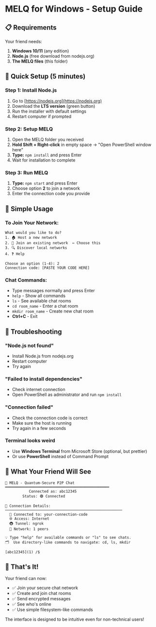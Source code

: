 # MELQ for Windows - Setup Guide

## 📋 Requirements

Your friend needs:
1. **Windows 10/11** (any edition)
2. **Node.js** (free download from nodejs.org)
3. **The MELQ files** (this folder)

## 🚀 Quick Setup (5 minutes)

### Step 1: Install Node.js
1. Go to [https://nodejs.org](https://nodejs.org)
2. Download the **LTS version** (green button)
3. Run the installer with default settings
4. Restart computer if prompted

### Step 2: Setup MELQ
1. Open the MELQ folder you received
2. **Hold Shift + Right-click** in empty space → "Open PowerShell window here"
3. **Type:** `npm install` and press Enter
4. Wait for installation to complete

### Step 3: Run MELQ
1. **Type:** `npm start` and press Enter
2. Choose option **2** to join a network
3. Enter the connection code you provide

## 🎯 Simple Usage

### To Join Your Network:
```
What would you like to do?
1. 🏠 Host a new network
2. 🔗 Join an existing network  ← Choose this
3. 🔍 Discover local networks
4. ❓ Help

Choose an option (1-4): 2
Connection code: [PASTE YOUR CODE HERE]
```

### Chat Commands:
- Type messages normally and press Enter
- `help` - Show all commands
- `ls` - See available chat rooms
- `cd room_name` - Enter a chat room
- `mkdir room_name` - Create new chat room
- **Ctrl+C** - Exit

## 🔧 Troubleshooting

### "Node.js not found"
- Install Node.js from nodejs.org
- Restart computer
- Try again

### "Failed to install dependencies"  
- Check internet connection
- Open PowerShell as administrator and run `npm install`

### "Connection failed"
- Check the connection code is correct
- Make sure the host is running
- Try again in a few seconds

### Terminal looks weird
- Use **Windows Terminal** from Microsoft Store (optional, but prettier)
- Or use **PowerShell** instead of Command Prompt

## 📱 What Your Friend Will See

```
🔐 MELQ - Quantum-Secure P2P Chat
════════════════════════════════════════════════
           Connected as: abc12345
        Status: 🟢 Connected

📡 Connection Details:
──────────────────────────────────────────────────────
  📍 Connected to: your-connection-code
  🌐 Access: Internet
  🚇 Tunnel: ngrok
  👥 Network: 1 peers

💡 Type "help" for available commands or "ls" to see chats.
🗂️  Use directory-like commands to navigate: cd, ls, mkdir

[abc12345](1) /$ 
```

## 🎉 That's It!

Your friend can now:
- ✅ Join your secure chat network
- ✅ Create and join chat rooms  
- ✅ Send encrypted messages
- ✅ See who's online
- ✅ Use simple filesystem-like commands

The interface is designed to be intuitive even for non-technical users!